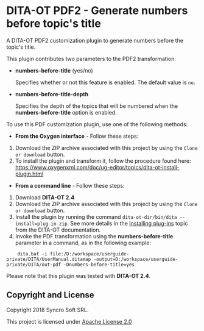 # DITA-OT PDF2 - Generate numbers before topic's title

A DITA-OT PDF2 customization plugin to generate numbers before the topic's title.

This plugin contributes two parameters to the PDF2 transformation:
* **numbers-before-title** (yes/no)

    Specifies whether or not this feature is enabled. The default value is `no`.

* **numbers-before-title-depth**

    Specifies the depth of the topics that will be numbered when the **numbers-before-title** option is enabled.

To use this PDF customization plugin, use one of the following methods:

* **From the Oxygen interface** - Follow these steps:
1. Download the ZIP archive associated with this project by using the ``Clone or download`` button.
2. To install the plugin and transform it, follow the procedure found here: https://www.oxygenxml.com/doc/ug-editor/topics/dita-ot-install-plugin.html

* **From a command line** - Follow these steps:
1. Download **DITA-OT 2.4** 
2. Download the ZIP archive associated with this project by using the ``Clone or download`` button.
3. Install the plugin by running the command ``dita-ot-dir/bin/dita --install=plug-in-zip``. See more details in the [Installing plug-ins](http://www.dita-ot.org/2.4/dev_ref/plugins-installing.html) topic from the DITA-OT documentation.
4. Invoke the PDF transformation using the **numbers-before-title** parameter in a command, as in the following example:
```
    dita.bat -i file:/D:/workspace/userguide-private/DITA/UserManual.ditamap -output=D:/workspace/userguide-private/DITA/out-pdf -Dnumbers-before-title=yes
```
Please note that this plugin was tested with **DITA-OT 2.4**.

Copyright and License
---------------------
Copyright 2018 Syncro Soft SRL.

This project is licensed under [Apache License 2.0](https://github.com/oxygenxml/dita-ot-numbering/blob/master/LICENSE)
